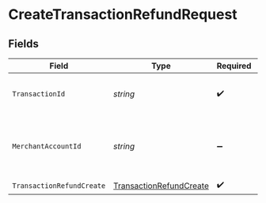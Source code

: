 # CreateTransactionRefundRequest


## Fields

| Field                                                                         | Type                                                                          | Required                                                                      | Description                                                                   | Example                                                                       |
| ----------------------------------------------------------------------------- | ----------------------------------------------------------------------------- | ----------------------------------------------------------------------------- | ----------------------------------------------------------------------------- | ----------------------------------------------------------------------------- |
| `TransactionId`                                                               | *string*                                                                      | :heavy_check_mark:                                                            | N/A                                                                           | 7099948d-7286-47e4-aad8-b68f7eb44591                                          |
| `MerchantAccountId`                                                           | *string*                                                                      | :heavy_minus_sign:                                                            | The ID of the merchant account to use for this request.                       | default                                                                       |
| `TransactionRefundCreate`                                                     | [TransactionRefundCreate](../../Models/Components/TransactionRefundCreate.md) | :heavy_check_mark:                                                            | N/A                                                                           |                                                                               |